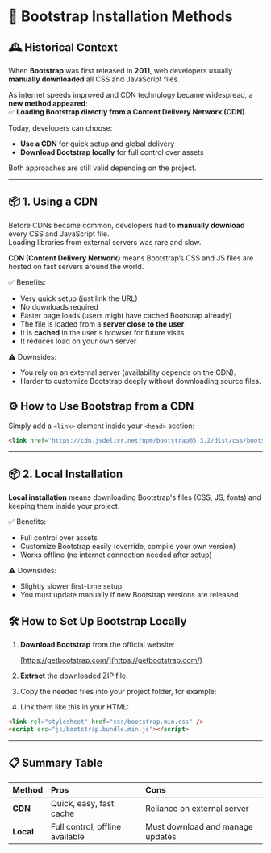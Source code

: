# 📘 Bootstrap Installation Methods

## 🕰️ Historical Context

When **Bootstrap** was first released in **2011**, web developers usually **manually downloaded** all CSS and JavaScript files.

As internet speeds improved and CDN technology became widespread, a **new method appeared**:  
✅ **Loading Bootstrap directly from a Content Delivery Network (CDN)**.

Today, developers can choose:

- **Use a CDN** for quick setup and global delivery
- **Download Bootstrap locally** for full control over assets

Both approaches are still valid depending on the project.

---

## 📦 1. Using a CDN

Before CDNs became common, developers had to **manually download** every CSS and JavaScript file.  
Loading libraries from external servers was rare and slow.

**CDN (Content Delivery Network)** means Bootstrap’s CSS and JS files are hosted on fast servers around the world.

✅ Benefits:

- Very quick setup (just link the URL)
- No downloads required
- Faster page loads (users might have cached Bootstrap already)
- The file is loaded from a **server close to the user**
- It is **cached** in the user's browser for future visits
- It reduces load on your own server

⚠️ Downsides:

- You rely on an external server (availability depends on the CDN).
- Harder to customize Bootstrap deeply without downloading source files.

## ⚙️ How to Use Bootstrap from a CDN

Simply add a `<link>` element inside your `<head>` section:

```html
<link href="https://cdn.jsdelivr.net/npm/bootstrap@5.3.2/dist/css/bootstrap.min.css" rel="stylesheet" />
```

---

## 📦 2. Local Installation

**Local installation** means downloading Bootstrap's files (CSS, JS, fonts) and keeping them inside your project.

✅ Benefits:

- Full control over assets
- Customize Bootstrap easily (override, compile your own version)
- Works offline (no internet connection needed after setup)

⚠️ Downsides:

- Slightly slower first-time setup
- You must update manually if new Bootstrap versions are released

## 🛠 How to Set Up Bootstrap Locally

1. **Download Bootstrap** from the official website:

   [https://getbootstrap.com/](https://getbootstrap.com/)

2. **Extract** the downloaded ZIP file.

3. Copy the needed files into your project folder, for example:

4. Link them like this in your HTML:

```html
<link rel="stylesheet" href="css/bootstrap.min.css" />
<script src="js/bootstrap.bundle.min.js"></script>
```

---

## 📋 Summary Table

| Method    | Pros                            | Cons                             |
| :-------- | :------------------------------ | :------------------------------- |
| **CDN**   | Quick, easy, fast cache         | Reliance on external server      |
| **Local** | Full control, offline available | Must download and manage updates |
